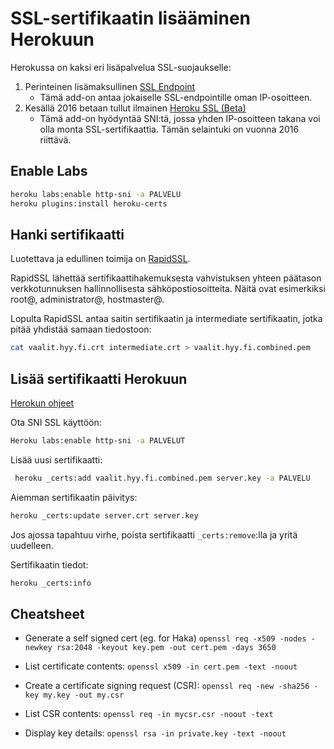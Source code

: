 
# SSL-sertifikaatin lisääminen Herokuun

Herokussa on kaksi eri lisäpalvelua SSL-suojaukselle:

1. Perinteinen lisämaksullinen [SSL Endpoint](https://devcenter.heroku.com/articles/ssl-endpoint)
   * Tämä add-on antaa jokaiselle SSL-endpointille oman IP-osoitteen.
2. Kesällä 2016 betaan tullut ilmainen [Heroku SSL (Beta)](https://devcenter.heroku.com/articles/ssl-beta)
   * Tämä add-on hyödyntää SNI:tä, jossa yhden IP-osoitteen takana voi olla
     monta SSL-sertifikaattia. Tämän selaintuki on vuonna 2016 riittävä.

## Enable Labs

```bash
heroku labs:enable http-sni -a PALVELU
heroku plugins:install heroku-certs
```

## Hanki sertifikaatti

Luotettava ja edullinen toimija on [RapidSSL](https://www.RapidSSL.com).

RapidSSL lähettää sertifikaattihakemuksesta vahvistuksen yhteen päätason
verkkotunnuksen hallinnollisesta sähköpostiosoitteita. Näitä ovat esimerkiksi
root@, administrator@, hostmaster@.

Lopulta RapidSSL antaa saitin sertifikaatin ja intermediate sertifikaatin,
jotka pitää yhdistää samaan tiedostoon:

```bash
cat vaalit.hyy.fi.crt intermediate.crt > vaalit.hyy.fi.combined.pem
```

## Lisää sertifikaatti Herokuun

[Herokun ohjeet](https://devcenter.heroku.com/articles/ssl-beta)

Ota SNI SSL käyttöön:
```bash
Heroku labs:enable http-sni -a PALVELUT
```

Lisää uusi sertifikaatti:
```bash
 heroku _certs:add vaalit.hyy.fi.combined.pem server.key -a PALVELU
 ```

Aiemman sertifikaatin päivitys:
```bash
heroku _certs:update server.crt server.key
```

Jos ajossa tapahtuu virhe, poista sertifikaatti `_certs:remove`:lla ja yritä
uudelleen.

Sertifikaatin tiedot:
```bash
heroku _certs:info
```

## Cheatsheet

* Generate a self signed cert (eg. for Haka)
  `openssl req -x509 -nodes -newkey rsa:2048 -keyout key.pem -out cert.pem -days 3650`

* List certificate contents:
  `openssl x509 -in cert.pem -text -noout`

*  Create a certificate signing request (CSR):
  `openssl req -new -sha256 -key my.key -out my.csr`

* List CSR contents:
  `openssl req -in mycsr.csr -noout -text`

* Display key details:
  `openssl rsa -in private.key -text -noout`
